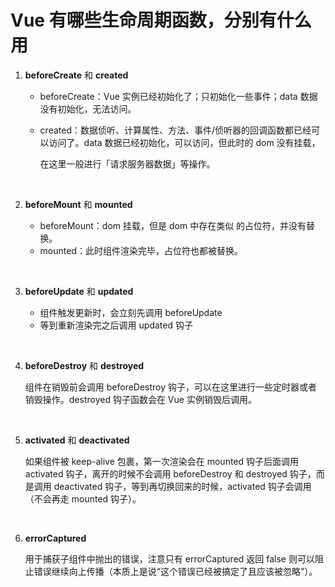 # Vue 有哪些生命周期函数，分别有什么用

1. **beforeCreate** 和 **created**

   - beforeCreate：Vue 实例已经初始化了；只初始化一些事件；data 数据没有初始化，无法访问。

   - created：数据侦听、计算属性、方法、事件/侦听器的回调函数都已经可以访问了。data 数据已经初始化，可以访问，但此时的 dom 没有挂载，

     在这里一般进行「请求服务器数据」等操作。
<br/>

2. **beforeMount** 和 **mounted**

   - beforeMount：dom 挂载，但是 dom 中存在类似 的占位符，并没有替换。
   - mounted：此时组件渲染完毕，占位符也都被替换。
<br/>

3. **beforeUpdate** 和 **updated**

   - 组件触发更新时，会立刻先调用 beforeUpdate
   - 等到重新渲染完之后调用 updated 钩子
<br/>

4. **beforeDestroy** 和 **destroyed**

   组件在销毁前会调用 beforeDestroy 钩子，可以在这里进行一些定时器或者销毁操作。destroyed 钩子函数会在 Vue 实例销毁后调用。
<br/>

5. **activated** 和 **deactivated**

   如果组件被 keep-alive 包裹，第一次渲染会在 mounted 钩子后面调用 activated 钩子，离开的时候不会调用 beforeDestroy 和 destroyed 钩子，而是调用 deactivated 钩子，等到再切换回来的时候，activated 钩子会调用（不会再走 mounted 钩子）。
<br/>

6. **errorCaptured**

   用于捕获子组件中抛出的错误，注意只有 errorCaptured 返回 false 则可以阻止错误继续向上传播（本质上是说“这个错误已经被搞定了且应该被忽略”）。